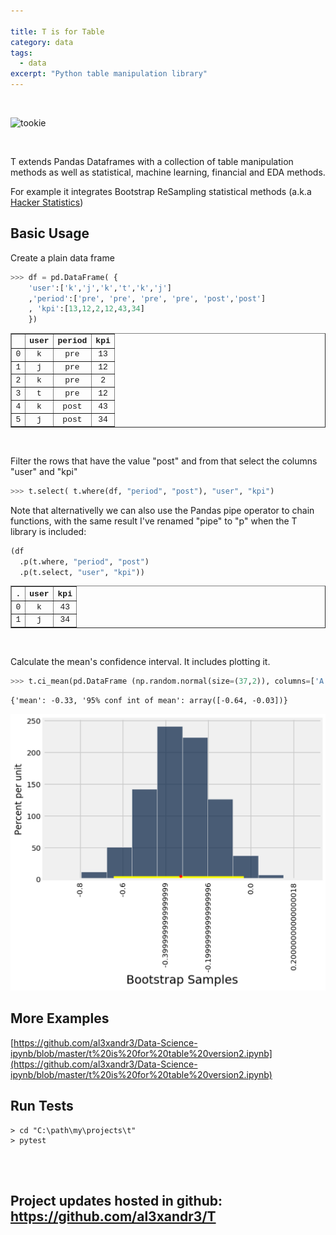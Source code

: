 ```yaml
---

title: T is for Table
category: data
tags:
  - data
excerpt: "Python table manipulation library"
---
```


<br>

![tookie](https://drive.google.com/uc?id=1Izd0GONLY-G-gHa_1SPr2ujVmrFg9UYX)

<br>

T extends Pandas Dataframes with a collection of table manipulation methods as well as statistical, machine learning, financial and EDA methods. 

For example it integrates Bootstrap ReSampling statistical methods (a.k.a [Hacker Statistics](https://speakerdeck.com/jakevdp/statistics-for-hackers))


## Basic Usage

Create a plain data frame 

```python
>>> df = pd.DataFrame( {
    'user':['k','j','k','t','k','j']
    ,'period':['pre', 'pre', 'pre', 'pre', 'post','post'] 
    , 'kpi':[13,12,2,12,43,34]
    })
```

<font size="2" face="Courier New" >
<table border="1">
<thead>
<tr>
<th align="center"><strong> </strong></th>
<th align="center"><strong>user</strong></th>
<th align="center"><strong>period</strong></th>
<th align="center"><strong>kpi</strong></th>
</tr>
</thead>
<tbody>
<tr>
<td align="center">0</td>
<td align="center">k</td>
<td align="center">pre</td>
<td align="center">13</td>
</tr>
<tr>
<td align="center">1</td>
<td align="center">j</td>
<td align="center">pre</td>
<td align="center">12</td>
</tr>
<tr>
<td align="center">2</td>
<td align="center">k</td>
<td align="center">pre</td>
<td align="center">2</td>
</tr>
<tr>
<td align="center">3</td>
<td align="center">t</td>
<td align="center">pre</td>
<td align="center">12</td>
</tr>
<tr>
<td align="center">4</td>
<td align="center">k</td>
<td align="center">post</td>
<td align="center">43</td>
</tr>
<tr>
<td align="center">5</td>
<td align="center">j</td>
<td align="center">post</td>
<td align="center">34</td>
</tr>
</tbody>
</table>
</font>
<br>

Filter the rows that have the value "post" and from that select the columns "user" and "kpi"

```python
>>> t.select( t.where(df, "period", "post"), "user", "kpi")
```

Note that alternativelly we can also use the Pandas pipe operator to chain functions, with the same result
I've renamed "pipe" to "p" when the T library is included:

```python
(df
  .p(t.where, "period", "post")
  .p(t.select, "user", "kpi"))
```

<font size="2" face="Courier New" >
<table border="1">
<thead>
<tr>
<th align="center"><strong>.</strong></th>
<th align="center"><strong>user</strong></th>
<th align="center"><strong>kpi</strong></th>
</tr>
</thead>
<tbody>
<tr>
<td align="center">0</td>
<td align="center">k</td>
<td align="center">43</td>
</tr>
<tr>
<td align="center">1</td>
<td align="center">j</td>
<td align="center">34</td>
</tr>
</tbody>
</table>
</font>
<br>

Calculate the mean's confidence interval. It includes plotting it.

```python
>>> t.ci_mean(pd.DataFrame (np.random.normal(size=(37,2)), columns=['A', 'B']), 'A')
```
    {'mean': -0.33, '95% conf int of mean': array([-0.64, -0.03])}

![ci_mean](https://raw.githubusercontent.com/al3xandr3/T/master/docs/ci_mean.png)


## More Examples

[https://github.com/al3xandr3/Data-Science-ipynb/blob/master/t%20is%20for%20table%20version2.ipynb](https://github.com/al3xandr3/Data-Science-ipynb/blob/master/t%20is%20for%20table%20version2.ipynb)



## Run Tests

    > cd "C:\path\my\projects\t"
    > pytest


<br>
<br>

## Project updates hosted in github:  [https://github.com/al3xandr3/T ](https://github.com/al3xandr3/T )

<br>
